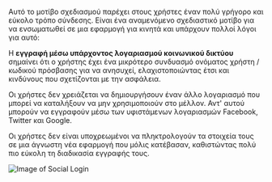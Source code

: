 Αυτό το μοτίβο σχεδιασμού παρέχει στους χρήστες έναν πολύ γρήγορο και εύκολο τρόπο σύνδεσης. Είναι ένα αναμενόμενο σχεδιαστικό μοτίβο 
για να ενσωματωθεί σε μια εφαρμογή για κινητά και υπάρχουν πολλοί λόγοι για αυτό:

Η **εγγραφή μέσω υπάρχοντος λογαριασμού κοινωνικού δικτύου** σημαίνει ότι ο χρήστης έχει ένα μικρότερο συνδυασμό ονόματος χρήστη / κωδικού 
πρόσβασης για να ανησυχεί, ελαχιστοποιώντας έτσι και κινδύνους που σχετίζονται με την ασφάλεια.

Οι χρήστες δεν χρειάζεται να δημιουργήσουν έναν άλλο λογαριασμό που μπορεί να καταλήξουν να μην χρησιμοποιούν στο μέλλον. 
Αντ' αυτού μπορούν να εγγραφούν μέσω των υφιστάμενων λογαριασμών Facebook, Twitter και Google.

Οι χρήστες δεν είναι υποχρεωμένοι να πληκτρολογούν τα στοιχεία τους σε μια άγνωστη νέα εφαρμογή που μόλις κατέβασαν, καθιστώντας πολύ 
πιο εύκολη τη διαδικασία εγγραφής τους.


![Image of Social Login](https://github.com/std123924/pibookgr/blob/gh-pages/images/social-login.jpg?raw=true)
